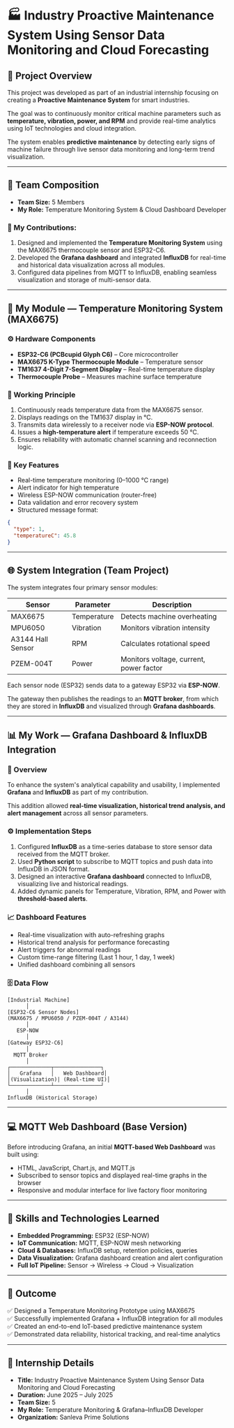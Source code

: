 # 🏭 Industry Proactive Maintenance System Using Sensor Data Monitoring and Cloud Forecasting

## 📘 Project Overview

This project was developed as part of an industrial internship focusing on creating a **Proactive Maintenance System** for smart industries.

The goal was to continuously monitor critical machine parameters such as **temperature, vibration, power, and RPM** and provide real-time analytics using IoT technologies and cloud integration.

The system enables **predictive maintenance** by detecting early signs of machine failure through live sensor data monitoring and long-term trend visualization.

---

## 👥 Team Composition

- **Team Size:** 5 Members
- **My Role:** Temperature Monitoring System & Cloud Dashboard Developer

### 🧩 My Contributions:
1. Designed and implemented the **Temperature Monitoring System** using the MAX6675 thermocouple sensor and ESP32-C6.
2. Developed the **Grafana dashboard** and integrated **InfluxDB** for real-time and historical data visualization across all modules.
3. Configured data pipelines from MQTT to InfluxDB, enabling seamless visualization and storage of multi-sensor data.

---

## 🔧 My Module — Temperature Monitoring System (MAX6675)

### ⚙️ Hardware Components
- **ESP32-C6 (PCBcupid Glyph C6)** – Core microcontroller
- **MAX6675 K-Type Thermocouple Module** – Temperature sensor
- **TM1637 4-Digit 7-Segment Display** – Real-time temperature display
- **Thermocouple Probe** – Measures machine surface temperature

### 🧠 Working Principle
1. Continuously reads temperature data from the MAX6675 sensor.
2. Displays readings on the TM1637 display in °C.
3. Transmits data wirelessly to a receiver node via **ESP-NOW protocol**.
4. Issues a **high-temperature alert** if temperature exceeds 50 °C.
5. Ensures reliability with automatic channel scanning and reconnection logic.

### 🔑 Key Features
- Real-time temperature monitoring (0–1000 °C range)
- Alert indicator for high temperature
- Wireless ESP-NOW communication (router-free)
- Data validation and error recovery system
- Structured message format:
```json
{
  "type": 1,
  "temperatureC": 45.8
}
```

---

## 🌐 System Integration (Team Project)

The system integrates four primary sensor modules:

| Sensor | Parameter | Description |
|--------|-----------|-------------|
| MAX6675 | Temperature | Detects machine overheating |
| MPU6050 | Vibration | Monitors vibration intensity |
| A3144 Hall Sensor | RPM | Calculates rotational speed |
| PZEM-004T | Power | Monitors voltage, current, power factor |

Each sensor node (ESP32) sends data to a gateway ESP32 via **ESP-NOW**.

The gateway then publishes the readings to an **MQTT broker**, from which they are stored in **InfluxDB** and visualized through **Grafana dashboards**.

---

## 📊 My Work — Grafana Dashboard & InfluxDB Integration

### 🧩 Overview
To enhance the system's analytical capability and usability, I implemented **Grafana** and **InfluxDB** as part of my contribution.

This addition allowed **real-time visualization, historical trend analysis, and alert management** across all sensor parameters.

### ⚙️ Implementation Steps
1. Configured **InfluxDB** as a time-series database to store sensor data received from the MQTT broker.
2. Used **Python script** to subscribe to MQTT topics and push data into InfluxDB in JSON format.
3. Designed an interactive **Grafana dashboard** connected to InfluxDB, visualizing live and historical readings.
4. Added dynamic panels for Temperature, Vibration, RPM, and Power with **threshold-based alerts**.

### 📈 Dashboard Features
- Real-time visualization with auto-refreshing graphs
- Historical trend analysis for performance forecasting
- Alert triggers for abnormal readings
- Custom time-range filtering (Last 1 hour, 1 day, 1 week)
- Unified dashboard combining all sensors

### 🗄️ Data Flow
```
[Industrial Machine]
      │
[ESP32-C6 Sensor Nodes]
(MAX6675 / MPU6050 / PZEM-004T / A3144)
      │
   ESP-NOW
      │
[Gateway ESP32-C6]
      │
  MQTT Broker
      │
┌─────────────┬───────────────┐
│   Grafana   │   Web Dashboard│
│(Visualization)| (Real-time UI)│
└─────────────┴───────────────┘
      │
InfluxDB (Historical Storage)
```

---

## 💻 MQTT Web Dashboard (Base Version)

Before introducing Grafana, an initial **MQTT-based Web Dashboard** was built using:
- HTML, JavaScript, Chart.js, and MQTT.js
- Subscribed to sensor topics and displayed real-time graphs in the browser
- Responsive and modular interface for live factory floor monitoring

---

## 🧠 Skills and Technologies Learned

- **Embedded Programming:** ESP32 (ESP-NOW)
- **IoT Communication:** MQTT, ESP-NOW mesh networking
- **Cloud & Databases:** InfluxDB setup, retention policies, queries
- **Data Visualization:** Grafana dashboard creation and alert configuration
- **Full IoT Pipeline:** Sensor → Wireless → Cloud → Visualization

---

## 🧾 Outcome

✅ Designed a Temperature Monitoring Prototype using MAX6675  
✅ Successfully implemented Grafana + InfluxDB integration for all modules  
✅ Created an end-to-end IoT-based predictive maintenance system  
✅ Demonstrated data reliability, historical tracking, and real-time analytics

---

## 📅 Internship Details

- **Title:** Industry Proactive Maintenance System Using Sensor Data Monitoring and Cloud Forecasting
- **Duration:** June 2025 – July 2025
- **Team Size:** 5
- **My Role:** Temperature Monitoring & Grafana–InfluxDB Developer
- **Organization:** Sanleva Prime Solutions